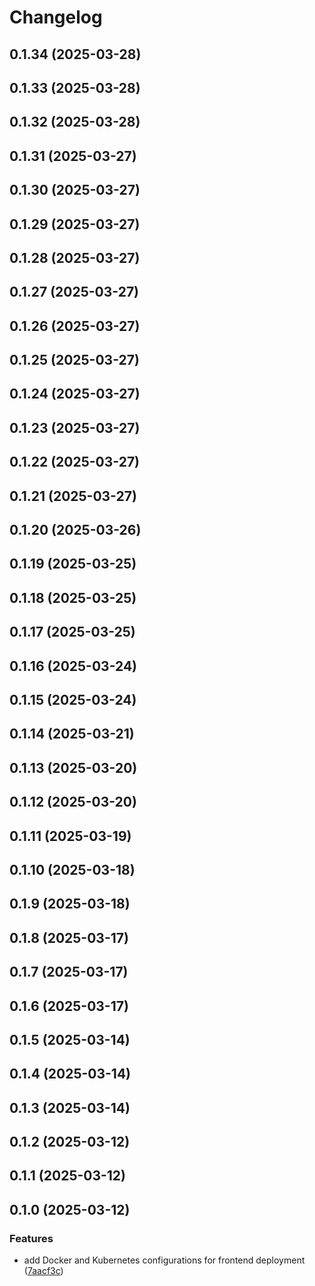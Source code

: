 # Changelog

## 0.1.34 (2025-03-28)

## 0.1.33 (2025-03-28)

## 0.1.32 (2025-03-28)

## 0.1.31 (2025-03-27)

## 0.1.30 (2025-03-27)

## 0.1.29 (2025-03-27)

## 0.1.28 (2025-03-27)

## 0.1.27 (2025-03-27)

## 0.1.26 (2025-03-27)

## 0.1.25 (2025-03-27)

## 0.1.24 (2025-03-27)

## 0.1.23 (2025-03-27)

## 0.1.22 (2025-03-27)

## 0.1.21 (2025-03-27)

## 0.1.20 (2025-03-26)

## 0.1.19 (2025-03-25)

## 0.1.18 (2025-03-25)

## 0.1.17 (2025-03-25)

## 0.1.16 (2025-03-24)

## 0.1.15 (2025-03-24)

## 0.1.14 (2025-03-21)

## 0.1.13 (2025-03-20)

## 0.1.12 (2025-03-20)

## 0.1.11 (2025-03-19)

## 0.1.10 (2025-03-18)

## 0.1.9 (2025-03-18)

## 0.1.8 (2025-03-17)

## 0.1.7 (2025-03-17)

## 0.1.6 (2025-03-17)

## 0.1.5 (2025-03-14)

## 0.1.4 (2025-03-14)

## 0.1.3 (2025-03-14)

## 0.1.2 (2025-03-12)

## 0.1.1 (2025-03-12)

## 0.1.0 (2025-03-12)

### Features

* add Docker and Kubernetes configurations for frontend deployment ([7aacf3c](https://github.com/oondemand/cst-rakuten-segeti/commit/7aacf3c20b031764096e9446a5b672bca5aea134))
